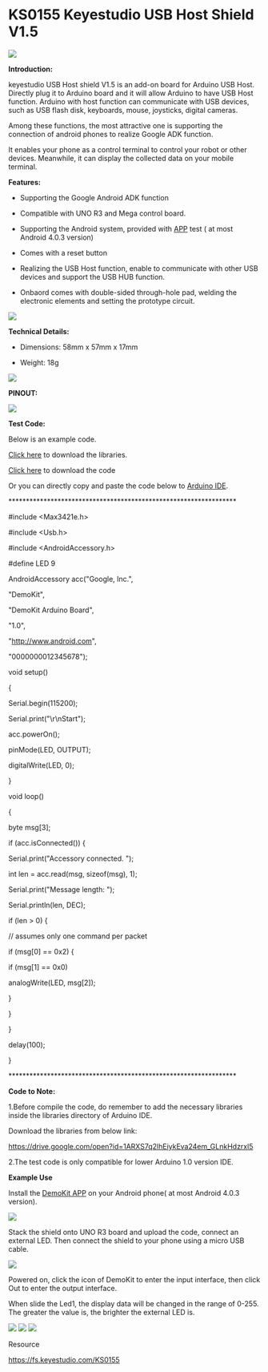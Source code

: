 #  **KS0155 Keyestudio USB Host Shield V1.5**

![](KS0155\media/2de23bb14015358fb9171d530aaeff63.jpeg)

**Introduction:**

keyestudio USB Host shield V1.5 is an add-on board for Arduino USB Host.
Directly plug it to Arduino board and it will allow Arduino to have USB Host
function. Arduino with host function can communicate with USB devices, such as
USB flash disk, keyboards, mouse, joysticks, digital cameras.

Among these functions, the most attractive one is supporting the connection of
android phones to realize Google ADK function.

It enables your phone as a control terminal to control your robot or other
devices. Meanwhile, it can display the collected data on your mobile terminal.

**Features:**

-   Supporting the Google Android ADK function

-   Compatible with UNO R3 and Mega control board.

-   Supporting the Android system, provided with
    [APP](https://drive.google.com/open?id=14-jybsiV2DvRa3cxdCdfRdHZWf9HoN-7)
    test ( at most Android 4.0.3 version)

-   Comes with a reset button

-   Realizing the USB Host function, enable to communicate with other USB
    devices and support the USB HUB function.

-   Onbaord comes with double-sided through-hole pad, welding the electronic
    elements and setting the prototype circuit.

![](KS0155\media/058b556eda1c07bd73117e989444f6e8.jpeg)

**Technical Details:**

-   Dimensions: 58mm x 57mm x 17mm

-   Weight: 18g

**![](KS0155\media/78705fbd81414241917381412f521883.jpeg)**

**PINOUT:**

**![](KS0155\media/2414298eb390b0fd7a6d013b1b15f6d1.jpeg)**

**Test Code:**

Below is an example code.

[Click here](https://drive.google.com/open?id=1ARXS7q2lhEiykEva24em_GLnkHdzrxl5)
to download the libraries.

[Click here](https://drive.google.com/open?id=18tH6hN7nRiHDJhyvDp0uGLGBJ0GqvmDB)
to download the code

Or you can directly copy and paste the code below to [Arduino
IDE](http://wiki.keyestudio.com/index.php/How_to_Download_Arduino_IDE).

\*\*\*\*\*\*\*\*\*\*\*\*\*\*\*\*\*\*\*\*\*\*\*\*\*\*\*\*\*\*\*\*\*\*\*\*\*\*\*\*\*\*\*\*\*\*\*\*\*\*\*\*\*\*\*\*\*\*\*\*\*\*\*\*\*

\#include \<Max3421e.h\>

\#include \<Usb.h\>

\#include \<AndroidAccessory.h\>

\#define LED 9

AndroidAccessory acc("Google, Inc.",

"DemoKit",

"DemoKit Arduino Board",

"1.0",

"http://www.android.com",

"0000000012345678");

void setup()

{

Serial.begin(115200);

Serial.print("\\r\\nStart");

acc.powerOn();

pinMode(LED, OUTPUT);

digitalWrite(LED, 0);

}

void loop()

{

byte msg[3];

if (acc.isConnected()) {

Serial.print("Accessory connected. ");

int len = acc.read(msg, sizeof(msg), 1);

Serial.print("Message length: ");

Serial.println(len, DEC);

if (len \> 0) {

// assumes only one command per packet

if (msg[0] == 0x2) {

if (msg[1] == 0x0)

analogWrite(LED, msg[2]);

}

}

}

delay(100);

}

\*\*\*\*\*\*\*\*\*\*\*\*\*\*\*\*\*\*\*\*\*\*\*\*\*\*\*\*\*\*\*\*\*\*\*\*\*\*\*\*\*\*\*\*\*\*\*\*\*\*\*\*\*\*\*\*\*\*\*\*\*\*\*\*\*

**Code to Note:**

1.Before compile the code, do remember to add the necessary libraries inside the
libraries directory of Arduino IDE.

Download the libraries from below link:

<https://drive.google.com/open?id=1ARXS7q2lhEiykEva24em_GLnkHdzrxl5>

2.The test code is only compatible for lower Arduino 1.0 version IDE.

**Example Use**

Install the [DemoKit
APP](https://drive.google.com/open?id=14-jybsiV2DvRa3cxdCdfRdHZWf9HoN-7) on your
Android phone( at most Android 4.0.3 version).

![](KS0155\media/0c5be9bcaae5b1f2988eb85c46da99b7.png)

Stack the shield onto UNO R3 board and upload the code, connect an external LED.
Then connect the shield to your phone using a micro USB cable.

![](KS0155\media/9b8fd0c5d0660ea313ab82796d572d68.jpeg)

Powered on, click the icon of DemoKit to enter the input interface, then click
Out to enter the output interface.

When slide the Led1, the display data will be changed in the range of 0-255. The
greater the value is, the brighter the external LED is.

![](KS0155\media/526055402ad604ad1290d1f578e4aa9e.jpeg)
![](KS0155\media/5be4c692451513123a3915561f1f07b9.jpeg)
![](KS0155\media/9835fd20a3d8e900f30a82b65d63a91c.jpeg)

Resource

<https://fs.keyestudio.com/KS0155>
